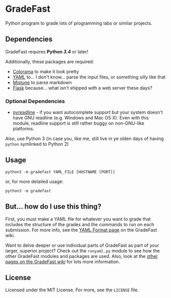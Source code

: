 # GradeFast

Python program to grade lots of programming labs or similar projects.

## Dependencies

GradeFast requires **Python *3.4*** or later!

Additionally, these packages are required:

 - [Colorama](https://pypi.python.org/pypi/colorama) to make it look pretty
 - [YAML](https://pypi.python.org/pypi/PyYAML) to... I don't know... parse the
   input files, or something silly like that
 - [Mistune](https://pypi.python.org/pypi/mistune/) to parse markdown
 - [Flask](https://pypi.python.org/pypi/Flask) because... what isn't shipped
   with a web server these days?

### Optional Dependencies

 - [pyreadline](https://pypi.python.org/pypi/pyreadline) - if you want
   autocomplete support but your system doesn't have GNU readline (e.g.
   Windows and Mac OS X). Even with this module, readline support is still
   rather buggy on non-GNU-like platforms.

Also, use Python 3 (in case you, like me, still live in ye olden days of
having `python` symlinked to Python 2)

## Usage

    python3 -m gradefast YAML_FILE [HOSTNAME [PORT]]

or, for more detailed usage:

    python3 -m gradefast

## But... how do I use this thing?

First, you must make a YAML file for whatever you want to grade that includes
the structure of the grades and the commands to run on each submission.
For more info, see the
[YAML Format page](https://github.com/jhartz/gradefast/wiki/YAML-Format)
on the GradeFast wiki.

Want to delve deeper or use individual parts of GradeFast as part of your
larger, superior project? Check out the `runyaml.py` module to see how the
other GradeFast modules and packages are used. Also, look at the
[other pages on the GradeFast wiki](https://github.com/jhartz/gradefast/wiki)
for lots more information.

## License

Licensed under the MIT License. For more, see the `LICENSE` file.
